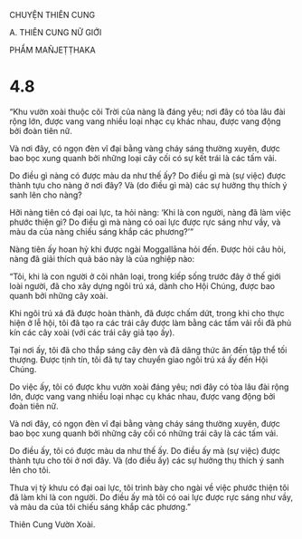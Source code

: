 CHUYỆN THIÊN CUNG

A. THIÊN CUNG NỮ GIỚI

PHẨM MAÑJEṬṬHAKA

# 4.8

“Khu vườn xoài thuộc cõi Trời của nàng là đáng yêu; nơi đây có tòa lâu đài rộng lớn, được vang vang nhiều loại nhạc cụ khác nhau, được vang động bởi đoàn tiên nữ.

Và nơi đây, có ngọn đèn vĩ đại bằng vàng cháy sáng thường xuyên, được bao bọc xung quanh bởi những loại cây cối có sự kết trái là các tấm vải.

Do điều gì nàng có được màu da như thế ấy? Do điều gì mà (sự việc) được thành tựu cho nàng ở nơi đây? Và (do điều gì mà) các sự hưởng thụ thích ý sanh lên cho nàng?

Hỡi nàng tiên có đại oai lực, ta hỏi nàng: ‘Khi là con người, nàng đã làm việc phước thiện gì? Do điều gì mà nàng có oai lực được rực sáng như vầy, và màu da của nàng chiếu sáng khắp các phương?’”

Nàng tiên ấy hoan hỷ khi được ngài Moggallāna hỏi đến. Ðược hỏi câu hỏi, nàng đã giải thích quả báo này là của nghiệp nào:

“Tôi, khi là con người ở cõi nhân loại, trong kiếp sống trước đây ở thế giới loài người, đã cho xây dựng ngôi trú xá, dành cho Hội Chúng, được bao quanh bởi những cây xoài.

Khi ngôi trú xá đã được hoàn thành, đã được chấm dứt, trong khi cho thực hiện ở lễ hội, tôi đã tạo ra các trái cây được làm bằng các tấm vải rồi đã phủ kín các cây xoài (với các trái cây giả tạo ấy).

Tại nơi ấy, tôi đã cho thắp sáng cây đèn và đã dâng thức ăn đến tập thể tối thượng. Được tịnh tín, tôi đã tự tay chuyển giao ngôi trú xá ấy đến Hội Chúng.

Do việc ấy, tôi có được khu vườn xoài đáng yêu; nơi đây có tòa lâu đài rộng lớn, được vang vang nhiều loại nhạc cụ khác nhau, được vang động bởi đoàn tiên nữ.

Và nơi đây, có ngọn đèn vĩ đại bằng vàng cháy sáng thường xuyên, được bao bọc xung quanh bởi những cây cối có những trái cây là các tấm vải.

Do điều ấy, tôi có được màu da như thế ấy. Do điều ấy mà (sự việc) được thành tựu cho tôi ở nơi đây. Và (do điều ấy) các sự hưởng thụ thích ý sanh lên cho tôi.

Thưa vị tỳ khưu có đại oai lực, tôi trình bày cho ngài về việc phước thiện tôi đã làm khi là con người. Do điều ấy mà tôi có oai lực được rực sáng như vầy, và màu da của tôi chiếu sáng khắp các phương.”

Thiên Cung Vườn Xoài.
